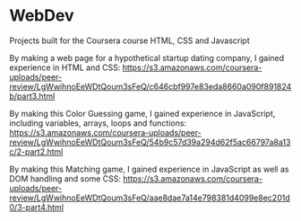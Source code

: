 # WebDev
Projects built for the Coursera course HTML, CSS and Javascript

By making a web page for a hypothetical startup dating company, I gained experience in HTML and CSS:
https://s3.amazonaws.com/coursera-uploads/peer-review/LgWwihnoEeWDtQoum3sFeQ/c646cbf997e83eda8660a090f891824b/part3.html

By making this Color Guessing game, I gained experience in JavaScript, including variables, arrays, loops and functions:
https://s3.amazonaws.com/coursera-uploads/peer-review/LgWwihnoEeWDtQoum3sFeQ/54b9c57d39a294d62f5ac66797a8a13c/2-part2.html

By making this Matching game, I gained experience in JavaScript as well as DOM handling and some CSS:
https://s3.amazonaws.com/coursera-uploads/peer-review/LgWwihnoEeWDtQoum3sFeQ/aae8dae7a14e798381d4099e8ec201d0/3-part4.html
